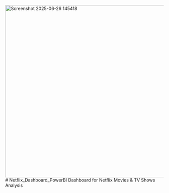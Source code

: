 <img width="987" height="548" alt="Screenshot 2025-06-26 145418" src="https://github.com/user-attachments/assets/bcb2a0f3-15e9-4d10-b2a3-06fe0130e0a8" />
# Netflix_Dashboard_PowerBI
Dashboard for Netflix Movies &amp; TV Shows Analysis
